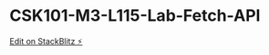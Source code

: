# CSK101-M3-L115-Lab-Fetch-API

[Edit on StackBlitz ⚡️](https://stackblitz.com/edit/web-platform-dk78ej)